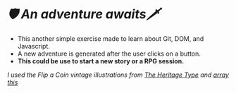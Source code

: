 # ***🛡️   An adventure awaits🗡️***

 - This another simple exercise made to learn about Git, DOM, and Javascript.
- A new adventure is generated after the user clicks on a button.
- **This could be use to start a new story or a RPG session.**

*I used the Flip a Coin vintage illustrations from [The Heritage Type](https://www.heritagetype.com/pages/flip-a-coin-02-free-illustrations)  and [array this](https://arraythis.com/)*
